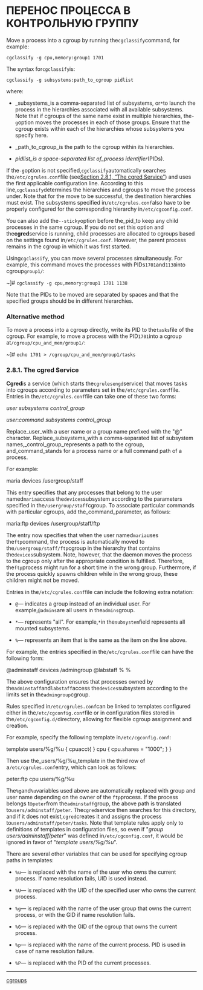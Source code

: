 # ПЕРЕНОС ПРОЦЕССА В КОНТРОЛЬНУЮ ГРУППУ

Move a process into a cgroup by running the`cgclassify`command, for example:

```shell
cgclassify -g cpu,memory:group1 1701
```

The syntax for`cgclassify`is:

```shell
cgclassify -g subsystems:path_to_cgroup pidlist
```

where:

*   _subsystems_is a comma‑separated list of subsystems, or`*`to launch the process in the hierarchies associated with all available subsystems. Note that if cgroups of the same name exist in multiple hierarchies, the`-g`option moves the processes in each of those groups. Ensure that the cgroup exists within each of the hierarchies whose subsystems you specify here.
    
*   _path\_to\_cgroup_is the path to the cgroup within its hierarchies.
    
*   _pidlist_is a space-separated list of_process identifier_(PIDs).
    

If the`-g`option is not specified,`cgclassify`automatically searches the`/etc/cgrules.conf`file (see[Section 2.8.1, “The cgred Service”](https://access.redhat.com/documentation/en-us/red_hat_enterprise_linux/6/html/resource_management_guide/sec-Moving_a_Process_to_a_Control_Group#The_cgred_Service)) and uses the first applicable configuration line. According to this line,`cgclassify`determines the hierarchies and cgroups to move the process under. Note that for the move to be successful, the destination hierarchies must exist. The subsystems specified in`/etc/cgrules.conf`also have to be properly configured for the corresponding hierarchy in`/etc/cgconfig.conf`.

You can also add the`--sticky`option before the_pid_to keep any child processes in the same cgroup. If you do not set this option and the**cgred**service is running, child processes are allocated to cgroups based on the settings found in`/etc/cgrules.conf`. However, the parent process remains in the cgroup in which it was first started.

Using`cgclassify`, you can move several processes simultaneously. For example, this command moves the processes with PIDs`1701`and`1138`into cgroup`group1/`:

~\]# `cgclassify -g cpu,memory:group1 1701 1138`

Note that the PIDs to be moved are separated by spaces and that the specified groups should be in different hierarchies.

### Alternative method

To move a process into a cgroup directly, write its PID to the`tasks`file of the cgroup. For example, to move a process with the PID`1701`into a cgroup at`/cgroup/cpu_and_mem/group1/`:

~\]# `echo 1701 > /cgroup/cpu_and_mem/group1/tasks`

### 2.8.1. The cgred Service

**Cgred**is a service (which starts the`cgrulesengd`service) that moves tasks into cgroups according to parameters set in the`/etc/cgrules.conf`file. Entries in the`/etc/cgrules.conf`file can take one of these two forms:

_user_ _subsystems_ _control\_group_

_user_:_command_ _subsystems_ _control\_group_

Replace_user_with a user name or a group name prefixed with the "@" character. Replace_subsystems_with a comma‑separated list of subsystem names,_control\_group_represents a path to the cgroup, and_command_stands for a process name or a full command path of a process.

For example:

maria			devices		/usergroup/staff

This entry specifies that any processes that belong to the user named`maria`access the`devices`subsystem according to the parameters specified in the`/usergroup/staff`cgroup. To associate particular commands with particular cgroups, add the_command_parameter, as follows:

maria:ftp		devices		/usergroup/staff/ftp

The entry now specifies that when the user named`maria`uses the`ftp`command, the process is automatically moved to the`/usergroup/staff/ftp`cgroup in the hierarchy that contains the`devices`subsystem. Note, however, that the daemon moves the process to the cgroup only after the appropriate condition is fulfilled. Therefore, the`ftp`process might run for a short time in the wrong group. Furthermore, if the process quickly spawns children while in the wrong group, these children might not be moved.

Entries in the`/etc/cgrules.conf`file can include the following extra notation:

*   `@`— indicates a group instead of an individual user. For example,`@admins`are all users in the`admins`group.
    
*   `*`— represents "all". For example,`*`in the`subsystem`field represents all mounted subsystems.
    
*   `%`— represents an item that is the same as the item on the line above.
    

For example, the entries specified in the`/etc/cgrules.conf`file can have the following form:

@adminstaff		devices		/admingroup
@labstaff		%		%

The above configuration ensures that processes owned by the`adminstaff`and`labstaff`access the`devices`subsystem according to the limits set in the`admingroup`cgroup.

Rules specified in`/etc/cgrules.conf`can be linked to templates configured either in the`/etc/cgconfig.conf`file or in configuration files stored in the`/etc/cgconfig.d/`directory, allowing for flexible cgroup assignment and creation.

For example, specify the following template in`/etc/cgconfig.conf`:

template users/%g/%u {
                     cpuacct{
                     }
                     cpu {
                        cpu.shares = "1000";
                     }
          }

Then use the_users/%g/%u_template in the third row of a`/etc/cgrules.conf`entry, which can look as follows:

peter:ftp		cpu		users/%g/%u

The`%g`and`%u`variables used above are automatically replaced with group and user name depending on the owner of the `ftp`process. If the process belongs to`peter`from the`adminstaff`group, the above path is translated to`users/adminstaff/peter`. The`cgred`service then searches for this directory, and if it does not exist,`cgred`creates it and assigns the process to`users/adminstaff/peter/tasks`. Note that template rules apply only to definitions of templates in configuration files, so even if "_group users/adminstaff/peter_" was defined in`/etc/cgconfig.conf`, it would be ignored in favor of "_template users/%g/%u_".

There are several other variables that can be used for specifying cgroup paths in templates:

*   `%u`— is replaced with the name of the user who owns the current process. If name resolution fails, UID is used instead.
    
*   `%U`— is replaced with the UID of the specified user who owns the current process.
    
*   `%g`— is replaced with the name of the user group that owns the current process, or with the GID if name resolution fails.
    
*   `%G`— is replaced with the GID of the cgroup that owns the current process.
    
*   `%p`— is replaced with the name of the current process. PID is used in case of name resolution failure.
    
*   `%P`— is replaced with the PID of the current processes.

**********
[cgroups](/tags/cgroups.md)
